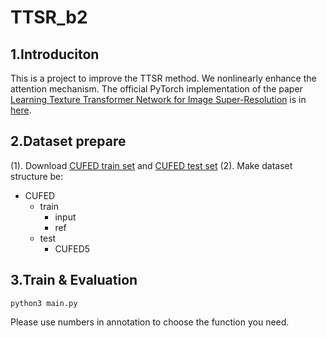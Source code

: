 # TTSR_b2

## 1.Introduciton

This is a project to improve the TTSR method. We nonlinearly enhance the attention mechanism. The official PyTorch implementation of the paper [Learning Texture Transformer Network for Image Super-Resolution](https://arxiv.org/abs/2006.04139) is in [here](https://github.com/researchmm/TTSR).

## 2.Dataset prepare
(1). Download [CUFED train set](https://drive.google.com/drive/folders/1hGHy36XcmSZ1LtARWmGL5OK1IUdWJi3I) and [CUFED test set](https://drive.google.com/file/d/1Fa1mopExA9YGG1RxrCZZn7QFTYXLx6ph/view)
(2). Make dataset structure be:
- CUFED
    - train
        - input
        - ref
    - test
        - CUFED5

## 3.Train & Evaluation

```
python3 main.py
```
Please use numbers in annotation to choose the function you need.
